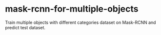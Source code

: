 # mask-rcnn-for-multiple-objects
Train multiple objects with different categories dataset on Mask-RCNN and predict test dataset.
